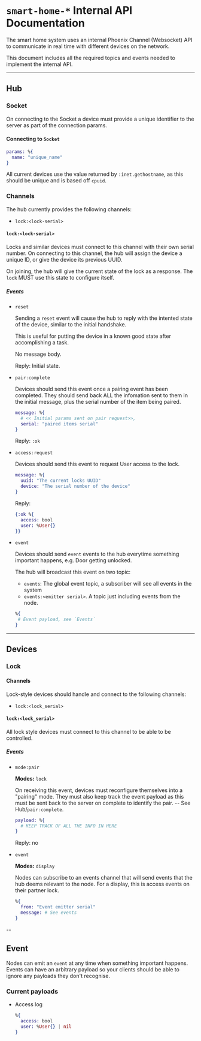 # `smart-home-*` Internal API Documentation

The smart home system uses an internal Phoenix Channel (Websocket) API to
communicate in real time with different devices on the network.

This document includes all the required topics and events needed to
implement the internal API.

---

## Hub

### Socket
On connecting to the Socket a device must provide a unique identifier
to the server as part of the connection params.

#### Connecting to `Socket`

```elixir
params: %{
  name: "unique_name"
}
```

All current devices use the value returned by `:inet.gethostname`, as this
should be unique and is based off `cpuid`.

### Channels

The hub currently provides the following channels:

+ `lock:<lock-serial>`

#### `lock:<lock-serial>`

Locks and similar devices must connect to this channel with their own serial
number. On connecting to this channel, the hub will assign the device a 
unique ID, or give the device its previous UUID. 

On joining, the hub will give the current state of the lock as a response.
The `lock` MUST use this state to configure itself.

##### Events

+ `reset`
  
  Sending a `reset` event will cause the hub to reply with the intented
  state of the device, similar to the initial handshake.

  This is useful for putting the device in a known good state after 
  accomplishing a task.

  No message body.

  Reply: Initial state.

+ `pair:complete`
  
  Devices should send this event once a pairing event has been completed.
  They should send back ALL the infomation sent to them in the initial message,
  plus the serial number of the item being paired.

  ```elixir
  message: %{
    # << Initial params sent on pair request>>,
    serial: "paired items serial"
  }
  ```

  Reply: `:ok`

+ `access:request`

  Devices should send this event to request User access to the lock.

  ```elixir
  message: %{
    uuid: "The current locks UUID"
    device: "The serial number of the device"
  }
  ```

  Reply:
  ```elixir
  {:ok %{
    access: bool
    user: %User{}
  }}
  ```
  
+ `event`

  Devices should send `event` events to the hub everytime something important happens,
  e.g. Door getting unlocked.
  
  The hub will broadcast this event on two topic: 
   - `events`: The global event topic, a subscriber will see all events in the system
   - `events:<emitter serial>`. A topic just including events from the node.
   
   ```elixir
   %{
    # Event payload, see `Events`
   }
   ```

---
## Devices

### Lock

#### Channels

Lock-style devices should handle and connect to the following channels:

+ `lock:<lock_serial>`


#### `lock:<lock_serial>`

All lock style devices must connect to this channel to be able to be controlled.

##### Events

+ `mode:pair`

  **Modes:** `lock`

  On receiving this event, devices must reconfigure themselves into a 
  "pairing" mode. They must also keep track the event payload as this must be
  sent back to the server on complete to identify the pair.
  -- See Hub/`pair:complete`.

  ```elixir
  payload: %{
    # KEEP TRACK OF ALL THE INFO IN HERE
  }
  ```

  Reply: no

+ `event`
  
  **Modes:** `display`
  
  Nodes can subscribe to an events channel that will send events that the 
  hub deems relevant to the node. For a display, this is access events on
  their partner lock.
  
  ```elixir
  %{
    from: "Event emitter serial"
    message: # See events
  }
  ```

--

## Event

Nodes can emit an `event` at any time when something important happens.
Events can have an arbitrary payload so your clients should be able
to ignore any payloads they don't recognise.

### Current payloads

+ Access log

  ```elixir
  %{
    access: bool
    user: %User{} | nil
  }
  ```
